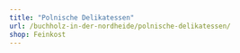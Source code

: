 ```yaml
---
title: "Polnische Delikatessen"
url: /buchholz-in-der-nordheide/polnische-delikatessen/
shop: Feinkost
---
```

